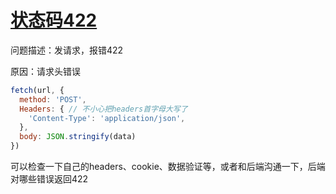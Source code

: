 # [状态码422](https://developer.mozilla.org/en-US/docs/Web/HTTP/Status/422)
问题描述：发请求，报错422

原因：请求头错误
```javascript
fetch(url, {
  method: 'POST',
  Headers: { // 不小心把headers首字母大写了
    'Content-Type': 'application/json',
  },
  body: JSON.stringify(data)
})
```

可以检查一下自己的headers、cookie、数据验证等，或者和后端沟通一下，后端对哪些错误返回422

